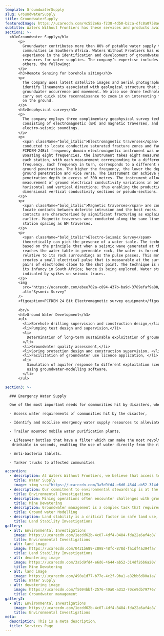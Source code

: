 ```yaml
---
template: GroundwaterSupply
slug: GroundwaterSupply
title: GroundwaterSupply
featuredImage: https://ucarecdn.com/4c552e6a-f238-4d50-b2ca-dfc8a0758ad9/
subtitle: Waters Without Frontiers has these services and products available
section1: >-
  <h1>Groundwater Supply</h1>
      <p>
        Groundwater contributes more than 80% of potable water supply to rural
        communities in Southern Africa. Waters Without Frontiers has extensive
        experience in the identification and development of groundwater
        resources for water supplies. The company’s expertise includes among
        others, the following:
      </p>
      <h3>Remote Sensing for borehole siting</h3>
      <p>
        The company uses latest satellite images and aerial photographs to
        identify lineaments associated with geological structure that influence
        groundwater occurrence and movement. We also use drone technology to
        carry out quick site reconnaissance to zoom in on interesting features
        on the ground.
      </p>
      <h3>Geophysical survey</h3>
      <p>
        The company employs three complimentary geophysical survey techniques,
        consisting of electromagnetic (EM) and magnetic traverses, and
        electro-seismic soundings.
      </p>
      <p>
        <span className="bold_italic">Electromagnetic traverses</span> are
        conducted to locate conductive saturated fracture zones and faults. A
        PCFDEM-24Bit frequency domain electromagnetic instrument was used.
        Boasting eight frequencies, the instrument takes eight measurements at
        each station, with each measurement corresponding to a different
        frequency. Each frequency in turn, corresponds to a different depth of
        ground penetration. The higher the frequency, the lower the depth of
        ground penetration and vice versa. The instrument can achieve ground
        penetration depth in excess of 300 metres. The instrument allows for the
        measurement of ground electrical conductivity variations in both the
        horizontal and vertical directions; thus enabling the production of two
        dimensional vertical conductivity sections or pseudo-sections.
      </p>
      <p>
        <span className="bold_italic">Magnetic traverses</span> are conducted to
        locate contacts between dolerite intrusion and the host rocks. These
        contacts are characterised by significant fracturing as explained
        earlier. Magnetic traverses were conducted along the same lines and
        station spacing as EM traverses.
      </p>
      <p>
        <span className="bold_italic">Electro-Seismic Survey</span>
        theoretically can pick the presence of a water table. The technique is
        based on the principle that when a seismic wave generated at the surface
        reaches the water table in permeable rock, the water is forced to move
        relative to its rock surroundings as the pulse passes. This motion
        creates a small electrical pulse that is measurable at the surface by
        pairs of electrodes close to the shot point. The technique is still at
        its infancy in South Africa; hence is being explored. Water strikes are
        indicated by spikes on seismic traces.
      </p>
      <img
        src="https://ucarecdn.com/ebee702a-c894-437b-ba9d-3789efaf9a80/water2.png"
        alt="Sysmeic Survey"
      />
      <figcaption>PCFDEM 24 Bit Electromagnetic survey equipment</figcaption>
      
      <br/>
      <h3>Ground Water Development</h3>
      <ul>
        <li>Borehole drilling supervision and construction design,</li>
        <li>Pumping test design and supervision,</li>
        <li>
          Determination of long-term sustainable exploitation of groundwater,
        </li>
        <li>Groundwater quality assessment,</li>
        <li>Spring protection design and construction supervision, </li>
        <li>Facilitation of groundwater use licence application, </li>
        <li>
          Simulation of aquifer response to different exploitation scenarios
          using groundwater-modelling software.
        </li>
      </ul>

section3: >-

  ### Emergency Water Supply

  One of the most important needs for communities hit by disasters, whether natural or man-made, is the provision of emergency safe and clean drinking water immediately after the disaster. Waters Without Frontiers has capacity to:  

  -	Assess water requirements of communities hit by the disaster,

  -	Identify and mobilise emergency water supply resources to alleviate human suffering. Such resources include:

  - Trailer mounted mobile water purification plants,

  -	Lifesaver bottles that have a filter which can make the most revolting water
   drinkable in seconds, enabling the use of water directly from the river.

  -	Anti-bacteria tablets.

  -	Tanker trucks to affected communities

accordion:
  - description: At Waters Without Frontiers, we believe that access to clean and safe water is a fundamental right. Our team works tirelessly to identify new water sources and improve existing supply systems. We employ cutting-edge technology and innovative strategies to ensure the water we provide meets the highest standards of safety and cleanliness.
    title: Water Supply
    image: <img src="https://ucarecdn.com/3a5d9fd4-e6d6-4644-ab52-314df26b6a20/" alt="Alt image"/>
  - description: Our commitment to environmental stewardship is at the heart of what we do. We conduct thorough investigations into the health of aquatic ecosystems, monitor changes in water quality, and study the effects of pollution. Our findings guide our efforts to mitigate environmental impact and promote sustainable practices.
    title: Environmental Investigations
  - description: Mining operations often encounter challenges with groundwater. At Waters Without Frontiers, we specialize in managing these challenges. Our team designs and implements effective dewatering systems to control groundwater, ensuring the safety and efficiency of mining activities.
    title: Mine Dewatering
  - description: Groundwater management is a complex task that requires precise prediction and monitoring. We use advanced mathematical models to simulate groundwater flow and distribution. These models help us understand aquifer systems, manage water resources effectively, and devise solutions for groundwater contamination problems.
    title: Ground water Modelling
  - description: Land stability is a critical factor in safe land use, especially in areas where water may pose a risk. Our team conducts comprehensive investigations into soil properties and geological hazards. The insights we gain from these investigations enable us to evaluate the risk of landslides and other hazards, ensuring the safety of communities and the environment.
    title: Land Stability Investigations
gallery:
  - alt: Environmental Investigations
    image: https://ucarecdn.com/1ecdd62b-4c07-4df4-8484-fda22a6af4c8/
    title: Environmental Investigations
  - alt: land image
    image: https://ucarecdn.com/0421b689-c898-48fc-878d-fa1df4a394fa/
    title: Land Stability Investigations
  - alt: dewatering image
    image: https://ucarecdn.com/3a5d9fd4-e6d6-4644-ab52-314df26b6a20/
    title: Mine Dewatering
  - alt: land image
    image: https://ucarecdn.com/490a1d77-b77e-4c2f-9ba1-e82bb6d80a1a/
    title: Water Supply
  - alt: dewatering image
    image: https://ucarecdn.com/f5694bbf-2576-40a0-a312-70ce9db79776/
    title: Groundwater management
gallery2:
  - alt: Environmental Investigations
    image: https://ucarecdn.com/1ecdd62b-4c07-4df4-8484-fda22a6af4c8/
    title: Environmental Investigations
meta:
  description: This is a meta description.
  title: Services Page
---
```

